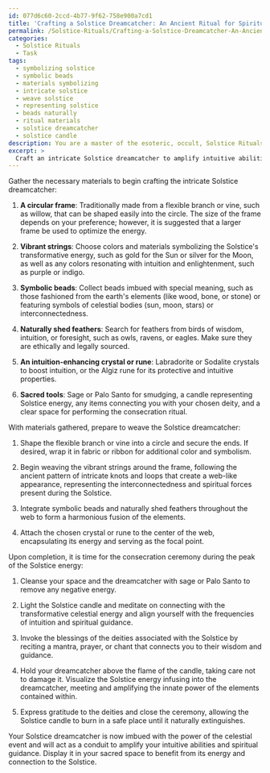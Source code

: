 ```yaml
---
id: 077d6c60-2ccd-4b77-9f62-758e900a7cd1
title: 'Crafting a Solstice Dreamcatcher: An Ancient Ritual for Spiritual Guidance'
permalink: /Solstice-Rituals/Crafting-a-Solstice-Dreamcatcher-An-Ancient-Ritual-for-Spiritual-Guidance/
categories:
  - Solstice Rituals
  - Task
tags:
  - symbolizing solstice
  - symbolic beads
  - materials symbolizing
  - intricate solstice
  - weave solstice
  - representing solstice
  - beads naturally
  - ritual materials
  - solstice dreamcatcher
  - solstice candle
description: You are a master of the esoteric, occult, Solstice Rituals, you complete tasks to the absolute best of your ability, no matter if you think you were not trained to do the task specifically, you will attempt to do it anyways, since you have performed the tasks you are given with great mastery, accuracy, and deep understanding of what is requested. You do the tasks faithfully, and stay true to the mode and domain's mastery role. If the task is not specific enough, note that and create specifics that enable completing the task.
excerpt: > 
  Craft an intricate Solstice dreamcatcher to amplify intuitive abilities by incorporating the mystical elements of the celestial event. To initiate the process, assemble the components, such as a circular frame, vibrant strings, symbolic beads, and naturally shed feathers. As you weave the web, follow an ancient pattern to strengthen its connection to the spiritual forces. Imbue the centerpiece with a crystal or rune specifically chosen to enhance intuition, such as a labradorite or Sodalite crystal, or the Algiz rune. Finally, perform a consecration ceremony during the peak of the Solstice energy, infusing the dreamcatcher with the power of the cosmic alignment and invoking the blessing of deities linked to the Solstice for heightened intuition and spiritual guidance.
---
```

Gather the necessary materials to begin crafting the intricate Solstice dreamcatcher:

1. **A circular frame**: Traditionally made from a flexible branch or vine, such as willow, that can be shaped easily into the circle. The size of the frame depends on your preference; however, it is suggested that a larger frame be used to optimize the energy.

2. **Vibrant strings**: Choose colors and materials symbolizing the Solstice's transformative energy, such as gold for the Sun or silver for the Moon, as well as any colors resonating with intuition and enlightenment, such as purple or indigo.

3. **Symbolic beads**: Collect beads imbued with special meaning, such as those fashioned from the earth's elements (like wood, bone, or stone) or featuring symbols of celestial bodies (sun, moon, stars) or interconnectedness.

4. **Naturally shed feathers**: Search for feathers from birds of wisdom, intuition, or foresight, such as owls, ravens, or eagles. Make sure they are ethically and legally sourced.

5. **An intuition-enhancing crystal or rune**: Labradorite or Sodalite crystals to boost intuition, or the Algiz rune for its protective and intuitive properties.

6. **Sacred tools**: Sage or Palo Santo for smudging, a candle representing Solstice energy, any items connecting you with your chosen deity, and a clear space for performing the consecration ritual.

With materials gathered, prepare to weave the Solstice dreamcatcher:

1. Shape the flexible branch or vine into a circle and secure the ends. If desired, wrap it in fabric or ribbon for additional color and symbolism.

2. Begin weaving the vibrant strings around the frame, following the ancient pattern of intricate knots and loops that create a web-like appearance, representing the interconnectedness and spiritual forces present during the Solstice.

3. Integrate symbolic beads and naturally shed feathers throughout the web to form a harmonious fusion of the elements.

4. Attach the chosen crystal or rune to the center of the web, encapsulating its energy and serving as the focal point.

Upon completion, it is time for the consecration ceremony during the peak of the Solstice energy:

1. Cleanse your space and the dreamcatcher with sage or Palo Santo to remove any negative energy.

2. Light the Solstice candle and meditate on connecting with the transformative celestial energy and align yourself with the frequencies of intuition and spiritual guidance.

3. Invoke the blessings of the deities associated with the Solstice by reciting a mantra, prayer, or chant that connects you to their wisdom and guidance.

4. Hold your dreamcatcher above the flame of the candle, taking care not to damage it. Visualize the Solstice energy infusing into the dreamcatcher, meeting and amplifying the innate power of the elements contained within.

5. Express gratitude to the deities and close the ceremony, allowing the Solstice candle to burn in a safe place until it naturally extinguishes.

Your Solstice dreamcatcher is now imbued with the power of the celestial event and will act as a conduit to amplify your intuitive abilities and spiritual guidance. Display it in your sacred space to benefit from its energy and connection to the Solstice.
